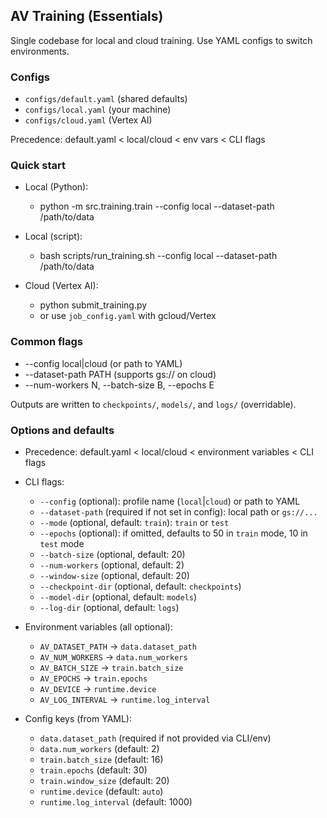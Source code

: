 ## AV Training (Essentials)

Single codebase for local and cloud training. Use YAML configs to switch environments.

### Configs
- `configs/default.yaml` (shared defaults)
- `configs/local.yaml` (your machine)
- `configs/cloud.yaml` (Vertex AI)

Precedence: default.yaml < local/cloud < env vars < CLI flags

### Quick start
- Local (Python):
  - python -m src.training.train --config local --dataset-path /path/to/data

- Local (script):
  - bash scripts/run_training.sh --config local --dataset-path /path/to/data

- Cloud (Vertex AI):
  - python submit_training.py
  - or use `job_config.yaml` with gcloud/Vertex

### Common flags
- --config local|cloud (or path to YAML)
- --dataset-path PATH (supports gs:// on cloud)
- --num-workers N, --batch-size B, --epochs E

Outputs are written to `checkpoints/`, `models/`, and `logs/` (overridable).

### Options and defaults
- Precedence: default.yaml < local/cloud < environment variables < CLI flags

- CLI flags:
  - `--config` (optional): profile name (`local`|`cloud`) or path to YAML
  - `--dataset-path` (required if not set in config): local path or `gs://...`
  - `--mode` (optional, default: `train`): `train` or `test`
  - `--epochs` (optional): if omitted, defaults to 50 in `train` mode, 10 in `test` mode
  - `--batch-size` (optional, default: 20)
  - `--num-workers` (optional, default: 2)
  - `--window-size` (optional, default: 20)
  - `--checkpoint-dir` (optional, default: `checkpoints`)
  - `--model-dir` (optional, default: `models`)
  - `--log-dir` (optional, default: `logs`)

- Environment variables (all optional):
  - `AV_DATASET_PATH` → `data.dataset_path`
  - `AV_NUM_WORKERS` → `data.num_workers`
  - `AV_BATCH_SIZE` → `train.batch_size`
  - `AV_EPOCHS` → `train.epochs`
  - `AV_DEVICE` → `runtime.device`
  - `AV_LOG_INTERVAL` → `runtime.log_interval`

- Config keys (from YAML):
  - `data.dataset_path` (required if not provided via CLI/env)
  - `data.num_workers` (default: 2)
  - `train.batch_size` (default: 16)
  - `train.epochs` (default: 30)
  - `train.window_size` (default: 20)
  - `runtime.device` (default: `auto`)
  - `runtime.log_interval` (default: 1000)
